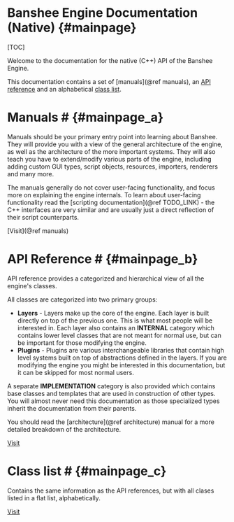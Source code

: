 Banshee Engine Documentation (Native)						{#mainpage}
===============

[TOC]

Welcome to the documentation for the native (C++) API of the Banshee Engine.

This documentation contains a set of [manuals](@ref manuals), an <a class="el" href="modules.html">API reference</a> and an alphabetical <a class="el" href="annotated.html">class list</a>.

# Manuals # {#mainpage_a}
Manuals should be your primary entry point into learning about Banshee. They will provide you with a view of the general architecture of the engine, as well as the architecture of the more important systems. They will also teach you have to extend/modify various parts of the engine, including adding custom GUI types, script objects, resources, importers, renderers and many more.
 
The manuals generally do not cover user-facing functionality, and focus more on explaining the engine internals. To learn about user-facing functionality read the [scripting documentation](@ref TODO_LINK) - the C++ interfaces are very similar and are usually just a direct reflection of their script counterparts.
 
[Visit](@ref manuals) 
 
# API Reference # {#mainpage_b}
API reference provides a categorized and hierarchical view of all the engine's classes. 

All classes are categorized into two primary groups:
 - **Layers** - Layers make up the core of the engine. Each layer is built directly on top of the previous one. This is what most people will be interested in. Each layer also contains an **INTERNAL** category which contains lower level classes that are not meant for normal use, but can be important for those modifying the engine.
 - **Plugins** - Plugins are various interchangeable libraries that contain high level systems built on top of abstractions defined in the layers. If you are modifying the engine you might be interested in this documentation, but it can be skipped for most normal users. 
 
A separate **IMPLEMENTATION** category is also provided which contains base classes and templates that are used in construction of other types. You will almost never need this documentation as those specialized types inherit the documentation from their parents. 
 
You should read the [architecture](@ref architecture) manual for a more detailed breakdown of the architecture.

<a class="el" href="modules.html">Visit</a>

# Class list # {#mainpage_c}
Contains the same information as the API references, but with all clases listed in a flat list, alphabetically.

<a class="el" href="annotated.html">Visit</a>